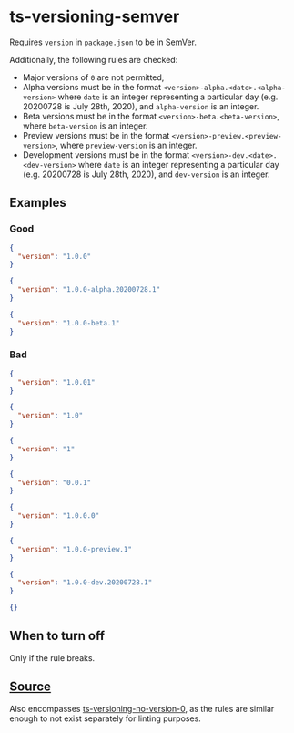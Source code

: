 # ts-versioning-semver

Requires `version` in `package.json` to be in [SemVer](https://semver.org/).

Additionally, the following rules are checked:

- Major versions of `0` are not permitted,
- Alpha versions must be in the format `<version>-alpha.<date>.<alpha-version>` where `date` is an integer representing a particular day (e.g. 20200728 is July 28th, 2020), and `alpha-version` is an integer.
- Beta versions must be in the format `<version>-beta.<beta-version>`, where `beta-version` is an integer.
- Preview versions must be in the format `<version>-preview.<preview-version>`, where `preview-version` is an integer.
- Development versions must be in the format `<version>-dev.<date>.<dev-version>` where `date` is an integer representing a particular day (e.g. 20200728 is July 28th, 2020), and `dev-version` is an integer.

## Examples

### Good

```json
{
  "version": "1.0.0"
}
```

```json
{
  "version": "1.0.0-alpha.20200728.1"
}
```

```json
{
  "version": "1.0.0-beta.1"
}
```

### Bad

```json
{
  "version": "1.0.01"
}
```

```json
{
  "version": "1.0"
}
```

```json
{
  "version": "1"
}
```

```json
{
  "version": "0.0.1"
}
```

```json
{
  "version": "1.0.0.0"
}
```

```json
{
  "version": "1.0.0-preview.1"
}
```

```json
{
  "version": "1.0.0-dev.20200728.1"
}
```

```json
{}
```

## When to turn off

Only if the rule breaks.

## [Source](https://azure.github.io/azure-sdk/typescript_implementation.html#ts-versioning-semver)

Also encompasses [ts-versioning-no-version-0](https://azure.github.io/azure-sdk/typescript_implementation.html#ts-versioning-no-version-0), as the rules are similar enough to not exist separately for linting purposes.